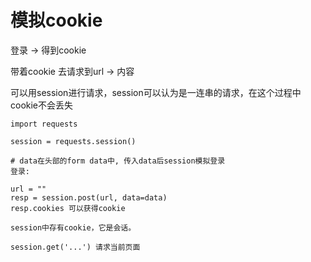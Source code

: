 # 模拟cookie

登录 -> 得到cookie

带着cookie 去请求到url -> 内容



可以用session进行请求，session可以认为是一连串的请求，在这个过程中cookie不会丢失



```
import requests

session = requests.session()

# data在头部的form data中, 传入data后session模拟登录
登录:

url = ""
resp = session.post(url, data=data)
resp.cookies 可以获得cookie

session中存有cookie，它是会话。

session.get('...') 请求当前页面
```

